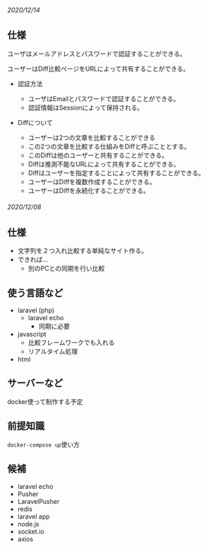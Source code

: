 ###### 2020/12/14

## 仕様
ユーザはメールアドレスとパスワードで認証することができる。

ユーザーはDiff比較ページをURLによって共有することができる。

- 認証方法
  - ユーザはEmailとパスワードで認証することができる。
  - 認証情報はSessionによって保持される。

- Diffについて
  - ユーザーは2つの文章を比較することができる
  - この2つの文章を比較する仕組みをDiffと呼ぶこととする。
  - このDiffは他のユーザーと共有することができる。
  - Diffは推測不能なURLによって共有することができる。
  - Diffはユーザーを指定することによって共有することができる。
  - ユーザーはDiffを複数作成することができる。
  - ユーザーはDiffを永続化することができる。


###### 2020/12/08

## 仕様
- 文字列を２つ入れ比較する単純なサイト作る。
- できれば...
  - 別のPCとの同期を行い比較

## 使う言語など
- laravel (php)
  - laravel echo
    - 同期に必要
- javascript
  - 比較フレームワークでも入れる
  - リアルタイム処理
- html

## サーバーなど
docker使って制作する予定

## 前提知識
`docker-compose up`使い方

## 候補
- laravel echo
- Pusher
- LaravelPusher
- redis
- laravel app
- node.js
- socket.io
- axios
